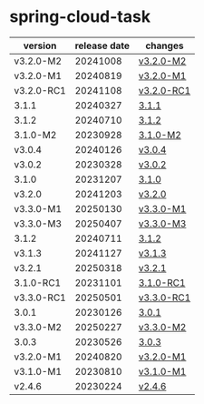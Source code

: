 # spring-cloud-task	


|version|release date|changes|
|---|---|---|
|v3.2.0-M2|20241008|[v3.2.0-M2](./v3.2.0-M2-20241008.md)|
|v3.2.0-M1|20240819|[v3.2.0-M1](./v3.2.0-M1-20240819.md)|
|v3.2.0-RC1|20241108|[v3.2.0-RC1](./v3.2.0-RC1-20241108.md)|
|3.1.1|20240327|[3.1.1](./3.1.1-20240327.md)|
|3.1.2|20240710|[3.1.2](./3.1.2-20240710.md)|
|3.1.0-M2|20230928|[3.1.0-M2](./3.1.0-M2-20230928.md)|
|v3.0.4|20240126|[v3.0.4](./v3.0.4-20240126.md)|
|v3.0.2|20230328|[v3.0.2](./v3.0.2-20230328.md)|
|3.1.0|20231207|[3.1.0](./3.1.0-20231207.md)|
|v3.2.0|20241203|[v3.2.0](./v3.2.0-20241203.md)|
|v3.3.0-M1|20250130|[v3.3.0-M1](./v3.3.0-M1-20250130.md)|
|v3.3.0-M3|20250407|[v3.3.0-M3](./v3.3.0-M3-20250407.md)|
|3.1.2|20240711|[3.1.2](./3.1.2-20240711.md)|
|v3.1.3|20241127|[v3.1.3](./v3.1.3-20241127.md)|
|v3.2.1|20250318|[v3.2.1](./v3.2.1-20250318.md)|
|3.1.0-RC1|20231101|[3.1.0-RC1](./3.1.0-RC1-20231101.md)|
|v3.3.0-RC1|20250501|[v3.3.0-RC1](./v3.3.0-RC1-20250501.md)|
|3.0.1|20230126|[3.0.1](./3.0.1-20230126.md)|
|v3.3.0-M2|20250227|[v3.3.0-M2](./v3.3.0-M2-20250227.md)|
|3.0.3|20230526|[3.0.3](./3.0.3-20230526.md)|
|v3.2.0-M1|20240820|[v3.2.0-M1](./v3.2.0-M1-20240820.md)|
|v3.1.0-M1|20230810|[v3.1.0-M1](./v3.1.0-M1-20230810.md)|
|v2.4.6|20230224|[v2.4.6](./v2.4.6-20230224.md)|
